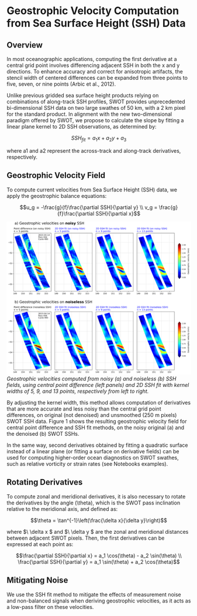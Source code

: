 # Geostrophic Velocity Computation from Sea Surface Height (SSH) Data

## Overview

In most oceanographic applications, computing the first derivative at a central grid point involves differencing adjacent SSH in both the x and y directions. To enhance accuracy and correct for anisotropic artifacts, the stencil width of centered differences can be expanded from three points to five, seven, or nine points (Arbic et al., 2012).

Unlike previous gridded sea surface height products relying on combinations of along-track SSH profiles, SWOT provides unprecedented bi-dimensional SSH data on two large swathes of 50 km, with a 2 km pixel for the standard product. In alignment with the new two-dimensional paradigm offered by SWOT, we propose to calculate the slope by fitting a linear plane kernel to 2D SSH observations, as determined by:

```math
SSH_{fit} = a_1x + a_2y + a_3
```

where a1 and a2 represent the across-track and along-track derivatives, respectively.

## Geostrophic Velocity Field

To compute current velocities from Sea Surface Height (SSH) data, we apply the geostrophic balance equations:

```math
u_g = -\frac{g}{f}\frac{\partial SSH}{\partial y} \\
v_g = \frac{g}{f}\frac{\partial SSH}{\partial x}
```

![Geostrophic Velocities](geostrophic_fit.png)
*Geostrophic velocities computed from noisy (a) and noiseless (b) SSH fields, using central point difference (left panels) and 2D SSH fit with kernel widths of 5, 9, and 13 points, respectively from left to right.*

By adjusting the kernel width, this method allows computation of derivatives that are more accurate and less noisy than the central grid point differences, on original (not denoised) and unsmoothed (250 m pixels) SWOT SSH data. Figure 1 shows the resulting geostrophic velocity field for central point difference and SSH fit methods, on the noisy original (a) and the denoised (b) SWOT SSHs.

In the same way, second derivatives obtained by fitting a quadratic surface instead of a linear plane (or fitting a surface on derivative fields) can be used for computing higher-order ocean diagnostics on SWOT swathes, such as relative vorticity or strain rates (see Notebooks examples).

## Rotating Derivatives

To compute zonal and meridional derivatives, it is also necessary to rotate the derivatives by the angle \(\theta\), which is the SWOT pass inclination relative to the meridional axis, and defined as:

```math
\theta = \tan^{-1}\left(\frac{\delta x}{\delta y}\right)
```

where $\ \delta x \$ and $\ \delta y \$ are the zonal and meridional distances between adjacent SWOT pixels. Then, the first derivatives can be expressed at each point as:

```math
\frac{\partial SSH}{\partial x} = a_1 \cos(\theta) - a_2 \sin(\theta) \\
\frac{\partial SSH}{\partial y} = a_1 \sin(\theta) + a_2 \cos(\theta)
```

## Mitigating Noise

We use the SSH fit method to mitigate the effects of measurement noise and non-balanced signals when deriving geostrophic velocities, as it acts as a low-pass filter on these velocities.
